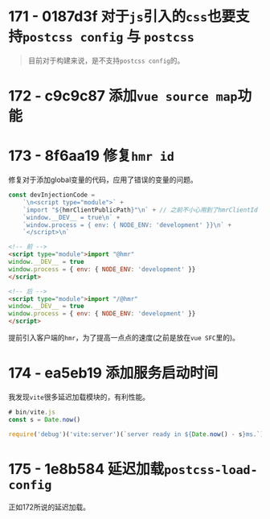 # 171 - 0187d3f 对于`js`引入的`css`也要支持`postcss config` 与 `postcss`



> 目前对于构建来说，是不支持`postcss config`的。





# 172 - c9c9c87 添加`vue source map`功能



# 173 - 8f6aa19 修复`hmr id`

修复对于添加global变量的代码，应用了错误的变量的问题。

```typescript
const devInjectionCode =
    `\n<script type="module">` +
    `import "${hmrClientPublicPath}"\n` + // 之前不小心用到了hmrClientId
    `window.__DEV__ = true\n` +
    `window.process = { env: { NODE_ENV: 'development' }}\n` +
    `</script>\n`

```

```html
<!-- 前 -->
<script type="module">import "@hmr"
window.__DEV__ = true
window.process = { env: { NODE_ENV: 'development' }}
</script>

<!-- 后 -->
<script type="module">import "/@hmr"
window.__DEV__ = true
window.process = { env: { NODE_ENV: 'development' }}
</script>
```

提前引入客户端的`hmr`，为了提高一点点的速度(之前是放在`vue SFC`里的)。



# 174 - ea5eb19 添加服务启动时间

我发现`vite`很多延迟加载模块的，有利性能。

```typescript
# bin/vite.js
const s = Date.now()

require('debug')('vite:server')(`server ready in ${Date.now() - s}ms.`)
```



# 175 - 1e8b584 延迟加载`postcss-load-config`

正如172所说的延迟加载。

